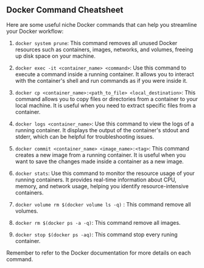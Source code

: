 ## Docker Command Cheatsheet

Here are some useful niche Docker commands that can help you streamline your Docker workflow:

1. `docker system prune`: This command removes all unused Docker resources such as containers, images, networks, and volumes, freeing up disk space on your machine.

2. `docker exec -it <container_name> <command>`: Use this command to execute a command inside a running container. It allows you to interact with the container's shell and run commands as if you were inside it.

3. `docker cp <container_name>:<path_to_file> <local_destination>`: This command allows you to copy files or directories from a container to your local machine. It is useful when you need to extract specific files from a container.

4. `docker logs <container_name>`: Use this command to view the logs of a running container. It displays the output of the container's stdout and stderr, which can be helpful for troubleshooting issues.

5. `docker commit <container_name> <image_name>:<tag>`: This command creates a new image from a running container. It is useful when you want to save the changes made inside a container as a new image.

6. `docker stats`: Use this command to monitor the resource usage of your running containers. It provides real-time information about CPU, memory, and network usage, helping you identify resource-intensive containers.

7. `docker volume rm $(docker volume ls -q)` : This command remove all volumes.

8. `docker rm $(docker ps -a -q)`: This command remove all images.

9. `docker stop $(docker ps -aq)`: This command stop every runing container.

Remember to refer to the Docker documentation for more details on each command.

